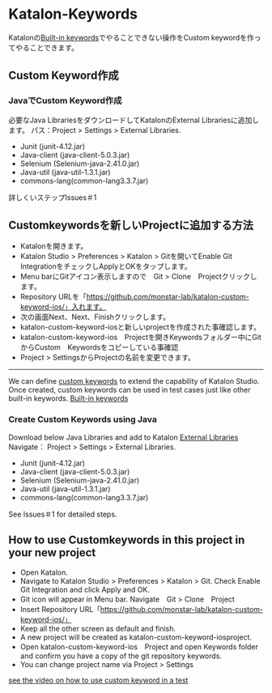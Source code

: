 # Katalon-Keywords

Katalonの[Built-in keywords](https://docs.katalon.com/display/KD/Mobile)でやることできない操作をCustom keywordを作ってやることできます。


## Custom Keyword作成


### JavaでCustom Keyword作成
必要なJava LibrariesをダウンロードしてKatalonのExternal Librariesに追加します。
 パス：Project > Settings > External Libraries.
  - Junit (junit-4.12.jar)
  - Java-client (java-client-5.0.3.jar)
  - Selenium (Selenium-java-2.41.0.jar)
  - Java-util (java-util-1.3.1.jar)
  - commons-lang(common-lang3.3.7.jar)

詳しくいステップIssues＃1


## Customkeywordsを新しいProjectに追加する方法
 - Katalonを開きます。
 - Katalon Studio > Preferences > Katalon > Gitを開いてEnable Git IntegrationをチェックしApplyとOKをタップします。
 - Menu barにGitアイコン表示しますので　Git > Clone　Projectクリックします。
 - Repository URLを「https://github.com/monstar-lab/katalon-custom-keyword-ios/」入れます。
 - 次の画面Next、Next、Finishクリックします。
 - katalon-custom-keyword-iosと新しいprojectを作成された事確認します。
 - katalon-custom-keyword-ios　Projectを開きKeywordsフォルダー中にGitからCustom　Keywordsをコピーしている事確認
 - Project > SettingsからProjectの名前を変更できます。

------

We can define [custom keywords](https://www.katalon.com/resources-center/tutorials/create-custom-keyword/) to extend the capability of Katalon Studio. Once created, custom keywords can be used in test cases just like other built-in keywords. [Built-in keywords](https://docs.katalon.com/display/KD/Mobile)



### Create Custom Keywords using Java
Download below Java Libraries and add to Katalon [External Libraries](https://docs.katalon.com/display/KD/External+Libraries)
Navigate： Project > Settings > External Libraries.
  - Junit (junit-4.12.jar)
  - Java-client (java-client-5.0.3.jar)
  - Selenium (Selenium-java-2.41.0.jar)
  - Java-util (java-util-1.3.1.jar)
  - commons-lang(common-lang3.3.7.jar)

See Issues＃1 for detailed steps.


## How to use Customkeywords in this project in your new project
 - Open Katalon.
 - Navigate to Katalon Studio > Preferences > Katalon > Git. Check Enable Git Integration and click Apply and OK.
 - Git icon will appear in Menu bar. Navigate　Git > Clone　Project
 - Insert Repository URL「https://github.com/monstar-lab/katalon-custom-keyword-ios/」
 - Keep all the other screen as default and finish.
 - A new project will be created as katalon-custom-keyword-iosproject.
 - Open katalon-custom-keyword-ios　Project and open Keywords folder and confirm you have a copy of the git repository keywords.
 - You can change project name via Project > Settings

[see the video on how to use custom keyword in a test](https://github.com/monstar-lab/katalon-custom-keyword-ios/blob/master/Add%20a%20coustom%20keyword%20to%20test1.mov)
